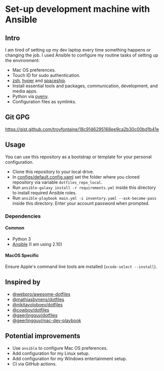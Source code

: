 # Set-up development machine with Ansible

## Intro

I am tired of setting up my dev laptop every time something happens or changing the job. I used Ansible to configure my routine tasks of setting up the environment:

- Mac OS preferences.
- Touch ID for sudo authentication.
- [zsh](https://github.com/zsh-users/zsh), [hyper](https://github.com/vercel/hyper) and [spaceship](https://github.com/denysdovhan/spaceship-prompt).
- Install essential tools and packages, communication, development, and media apps.
- Python via [pyenv](https://github.com/pyenv/pyenv).
- Configuration files as symlinks. 

## Git GPG

https://gist.github.com/troyfontaine/18c9146295168ee9ca2b30c00bd1b41e

## Usage

You can use this repository as a bootstrap or template for your personal configuration.

* Clone this repository to your local drive.
* In [configs/default.config.yaml](configs/default.config.yaml) set the folder where you cloned repository via variable `dotfiles_repo_local`.
* Run `ansible-galaxy install -r requirements.yml` inside this directory to install required Ansible roles.
* Run `ansible-playbook main.yml -i inventory.yaml --ask-become-pass` inside this directory. Enter your account password when prompted.

### Dependencies

#### Common

* Python 3
* [Ansible](https://docs.ansible.com/ansible/2.10/installation_guide/index.html) (I am using 2.10)

#### MacOS Specific
Ensure Apple's command line tools are installed (`xcode-select --install`).

## Inspired by

* [@webpro/awesome-dotfiles](https://github.com/webpro/awesome-dotfiles)
* [@mathiasbynens/dotfiles](https://github.com/mathiasbynens/dotfiles)
* [@nikitavoloboev/dotfiles](https://github.com/nikitavoloboev/dotfiles)
* [@cowboy/dotfiles](https://github.com/cowboy/dotfiles)
* [@geerlingguy/dotfiles](https://github.com/geerlingguy/dotfiles)
* [@geerlingguy/mac-dev-playbook](https://github.com/geerlingguy/mac-dev-playbook)

## Potential improvements

* Use `ansible` to configure Mac OS preferences.
* Add configuration for my Linux setup.
* Add configuration for my Windows entertainment setup.
* CI via GitHub actions.
